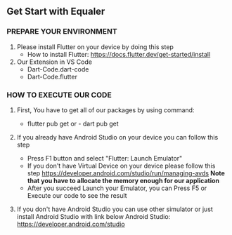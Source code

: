 ## Get Start with Equaler ##

### PREPARE YOUR ENVIRONMENT ###
1. Please install Flutter on your device by doing this step
    - How to install Flutter: https://docs.flutter.dev/get-started/install
2. Our Extension in VS Code
    - Dart-Code.dart-code
    - Dart-Code.flutter


### HOW TO EXECUTE OUR CODE ###
1. First, You have to get all of our packages by using command:
    - flutter pub get
or  - dart pub get

2. If you already have Android Studio on your device you can follow this step
    - Press F1 button and select "Flutter: Launch Emulator"
    - If you don't have Virtual Device on your device please follow this step
        https://developer.android.com/studio/run/managing-avds
        **Note that you have to allocate the memory enough for our application**
    - After you succeed Launch your Emulator, you can Press F5 or Execute our code to see the result

3. If you don't have Android Studio you can use other simulator or just install Android Studio with link below
    Android Studio: https://developer.android.com/studio

